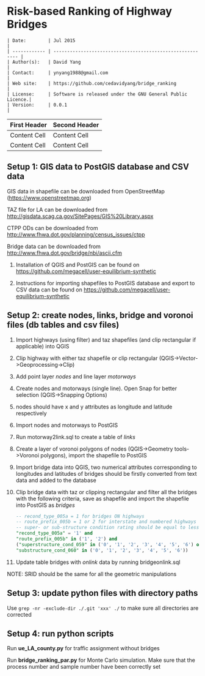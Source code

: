 Risk-based Ranking of Highway Bridges
==========================
    | Date:        | Jul 2015                                                  |
    | ------------ | --------------------------------------------------------- |
    | Author(s):   | David Yang                                                |
    | Contact:     | ynyang1988@gmail.com                                      |
    | Web site:    | https://github.com/cedavidyang/bridge_ranking             |
    | License:     | Software is released under the GNU General Public Licence.|
    | Version:     | 0.0.1                                                     |

| First Header  | Second Header |
| ------------- | ------------- |
| Content Cell  | Content Cell  |
| Content Cell  | Content Cell  |

Setup 1: GIS data to PostGIS database and CSV data
-----
GIS data in shapefile can be downloaded from OpenStreetMap (https://www.openstreetmap.org)

TAZ file for LA can be downloaded from http://gisdata.scag.ca.gov/SitePages/GIS%20Library.aspx

CTPP ODs can be downloaded from http://www.fhwa.dot.gov/planning/census_issues/ctpp

Bridge data can be downloaded from http://www.fhwa.dot.gov/bridge/nbi/ascii.cfm

1. Installation of QGIS and PostGIS can be found on https://github.com/megacell/user-equilibrium-synthetic

2. Instructions for importing shapefiles to PostGIS database and export to CSV data can be found on https://github.com/megacell/user-equilibrium-synthetic


Setup 2: create nodes, links, bridge and voronoi files (db tables and csv files)
-----
1. Import highways (using filter) and taz shapefiles (and clip rectangular if
   applicable) into QGIS

2. Clip highway with either taz shapefile or clip rectangular
   (QGIS->Vector->Geoprocessing->Clip)

3. Add point layer *nodes* and line layer *motorways*

4. Create nodes and motorways (single line). Open Snap for better selection (QGIS->Snapping
   Options)
  1. nodes should have x and y attributes as longitude and latitude respectively

5. Import nodes and motorways to PostGIS

6. Run motorway2link.sql to create a table of *links*

7. Create a layer of voronoi polygons of nodes (QGIS->Geometry tools->Voronoi
   polygons), import the shapefile to PostGIS

8. Import bridge data into QGIS, two numerical attributes corresponding to
   longitudes and latitudes of bridges should be firstly converted from text data and added to the database

9. Clip bridge data with taz or clipping rectangular and filter all the bridges
   with the following criteria, save as shapefile and import the shapefile into
   PostGIS as *bridges*

   ```sql
   -- recond_type_005a = 1 for bridges ON highways
   -- route_prefix_005b = 1 or 2 for interstate and numbered highways
   -- super- or sub-structure condition rating should be equal to less than 6
   "recond_type_005a" = '1' and
   "route_prefix_005b" in ('1', '2') and
   ("superstructure_cond_059" in ('0', '1', '2', '3', '4', '5', '6') or
   "substructure_cond_060" in ('0', '1', '2', '3', '4', '5', '6'))
   ```

10. Update table bridges with *onlink* data  by running bridgeonlink.sql

NOTE: SRID should be the same for all the geometric manipulations

Setup 3: update python files with directory paths
-----
Use ```grep -nr -exclude-dir ./.git 'xxx' ./``` to make sure all directories
are corrected


Setup 4: run python scripts
-----
Run **ue_LA_county.py** for traffic assignment without bridges

Run **bridge_ranking_par.py** for Monte Carlo simulation. Make sure that the
process number and sample number have been correctly set
